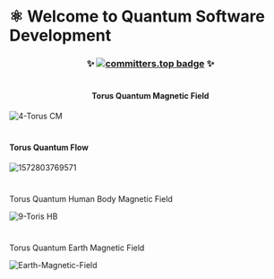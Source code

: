 #  ⚛︎ Welcome to Quantum Software Development

### <p align="center"> ✨ [![committers.top badge](https://user-badge.committers.top/brazil/USERNAME.svg)](https://user-badge.committers.top/brazil/USERNAME) ✨

#

#### <p align="center"> Torus Quantum Magnetic Field

![4-Torus CM](https://github.com/Quantum-Software-Development/.github/assets/113218619/efd1e779-d915-4a9f-b81b-fa182a9c8dd4)

#

#### Torus Quantum Flow

![1572803769571](https://github.com/Quantum-Software-Development/.github/assets/113218619/54df5887-5445-4698-931f-c9c0a957df96)

#

Torus Quantum Human Body Magnetic Field

![9-Toris   HB](https://github.com/Quantum-Software-Development/.github/assets/113218619/a004457a-6436-48f1-9d17-644f0247147d)

#

Torus Quantum Earth Magnetic Field

![Earth-Magnetic-Field](https://github.com/Quantum-Software-Development/.github/assets/113218619/7159594e-2da0-4595-a7a5-c0b54620954c)




